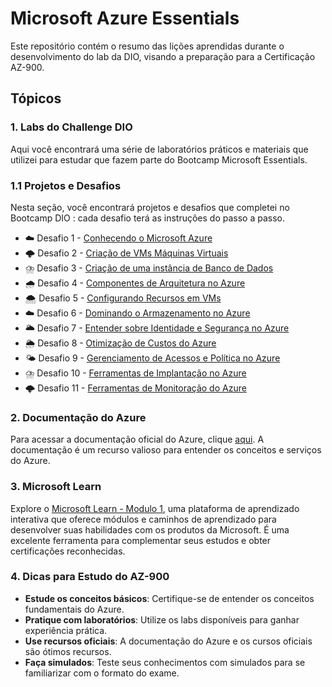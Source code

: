 # Microsoft Azure Essentials
Este repositório contém o resumo das lições aprendidas durante o desenvolvimento do lab da DIO, visando a preparação para a Certificação AZ-900.

## Tópicos

### 1. Labs do Challenge DIO
Aqui você encontrará uma série de laboratórios práticos e materiais que utilizei para estudar que fazem parte do Bootcamp Microsoft Essentials.

### 1.1 Projetos e Desafios
Nesta seção, você encontrará projetos e desafios que completei no Bootcamp DIO : cada desafio terá as instruções do passo a passo.

- ☁️ Desafio 1 - [Conhecendo o Microsoft Azure]([https://github.com/igorferrer-data/documentacao-azure/blob/main/01%20-%20Azure%20Portal.md](https://github.com/igorferrer-data/documentacao-azure/blob/main/01%20-%20Microsoft%20Azure.md)) 
- 🌩️ Desafio 2 - [Criação de VMs Máquinas Virtuais](https://github.com/igorferrer-data/documentacao-azure/blob/main/02%20-%20Maquinas%20Virtuais(Virtual%20Machine).md)
- ⛈️ Desafio 3 - [Criação de uma instância de Banco de Dados](https://github.com/igorferrer-data/documentacao-azure/blob/main/03%20-%20Banco%20de%20dados(DataBase).md)
- 🌧️ Desafio 4 - [Componentes de Arquitetura no Azure](https://github.com/igorferrer-data/documentacao-azure/blob/main/04%20-%20Componentes%20de%20Arquitetura%20no%20Azure.md)
- 🌨️ Desafio 5 - [Configurando Recursos em VMs ](https://github.com/igorferrer-data/documentacao-azure/blob/main/05%20-%20Configurar%20recursos%20em%20Vms.md)
- ☁️ Desafio 6 - [Dominando o Armazenamento no Azure](https://github.com/igorferrer-data/documentacao-azure/blob/main/06%20-%20Configurar%20Armazenamento%20(Storage).md)
- 🌥️ Desafio 7 - [Entender sobre Identidade e Segurança no Azure](https://github.com/igorferrer-data/documentacao-azure/blob/main/07%20-%20Microsoft%20Entra%20ID%20e%20Security.md)
- 🌦️ Desafio 8 - [Otimização de Custos do Azure](https://github.com/igorferrer-data/documentacao-azure/blob/main/08%20-%20Otimiza%C3%A7%C3%A3o%20de%20Custos%20do%20Azure.md)
- 🌤️ Desafio 9 - [Gerenciamento de Acessos e Política no Azure](https://github.com/igorferrer-data/documentacao-azure/blob/main/09%20-%20Gerenciamento%20de%20acessos%20e%20politicas%20no%20azure.md)
- ⛈️ Desafio 10 - [Ferramentas de Implantação no Azure](https://github.com/igorferrer-data/documentacao-azure/blob/main/10%20-%20Ferramentas%20de%20Implanta%C3%A7%C3%A3o%20e%20Gerenciamento%20no%20Azure.md)
- 🌩️ Desafio 11 - [Ferramentas de Monitoração do Azure](https://github.com/igorferrer-data/documentacao-azure/blob/main/11%20-%20Monitoramento%20Inteligente.md)


### 2. Documentação do Azure
Para acessar a documentação oficial do Azure, clique [aqui](https://learn.microsoft.com/pt-br/azure/). A documentação é um recurso valioso para entender os conceitos e serviços do Azure.

### 3. Microsoft Learn 

Explore o [Microsoft Learn - Modulo 1](https://learn.microsoft.com/en-us/training/modules/describe-azure-compute-networking-services/1-introduction), uma plataforma de aprendizado interativa que oferece módulos e caminhos de aprendizado para desenvolver suas habilidades com os produtos da Microsoft. É uma excelente ferramenta para complementar seus estudos e obter certificações reconhecidas.

### 4. Dicas para Estudo do AZ-900
- **Estude os conceitos básicos**: Certifique-se de entender os conceitos fundamentais do Azure.
- **Pratique com laboratórios**: Utilize os labs disponíveis para ganhar experiência prática.
- **Use recursos oficiais**: A documentação do Azure e os cursos oficiais são ótimos recursos.
- **Faça simulados**: Teste seus conhecimentos com simulados para se familiarizar com o formato do exame.
